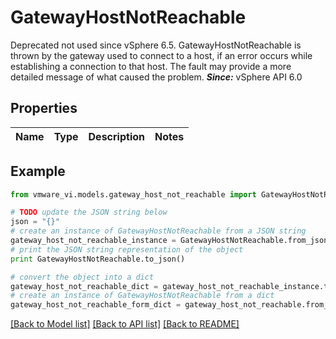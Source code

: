 # GatewayHostNotReachable

Deprecated not used since vSphere 6.5.  GatewayHostNotReachable is thrown by the gateway used to connect to a host, if an error occurs while establishing a connection to that host.  The fault may provide a more detailed message of what caused the problem.  ***Since:*** vSphere API 6.0 

## Properties
Name | Type | Description | Notes
------------ | ------------- | ------------- | -------------

## Example

```python
from vmware_vi.models.gateway_host_not_reachable import GatewayHostNotReachable

# TODO update the JSON string below
json = "{}"
# create an instance of GatewayHostNotReachable from a JSON string
gateway_host_not_reachable_instance = GatewayHostNotReachable.from_json(json)
# print the JSON string representation of the object
print GatewayHostNotReachable.to_json()

# convert the object into a dict
gateway_host_not_reachable_dict = gateway_host_not_reachable_instance.to_dict()
# create an instance of GatewayHostNotReachable from a dict
gateway_host_not_reachable_form_dict = gateway_host_not_reachable.from_dict(gateway_host_not_reachable_dict)
```
[[Back to Model list]](../README.md#documentation-for-models) [[Back to API list]](../README.md#documentation-for-api-endpoints) [[Back to README]](../README.md)


